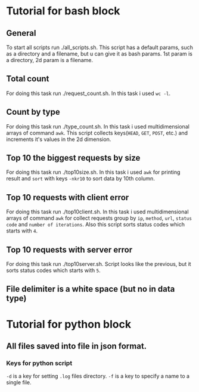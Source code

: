 # Tutorial for bash block

## General
To start all scripts run ./all_scripts.sh.
This script has a default params, such as a directory and a filename, but u can give it as bash params.
1st param is a directory, 2d param is a filename.

## Total count
For doing this task run ./request_count.sh.
In this task i used `wc -l`.

## Count by type
For doing this task run ./type_count.sh.
In this task i used multidimensional arrays of command `awk`. This script collects keys(`HEAD`, `GET`, `POST`, etc.) and increments it's values in the 2d dimension.

## Top 10 the biggest requests by size
For doing this task run ./top10size.sh.
In this task i used `awk` for printing result and `sort` with keys `-nkr10` to sort data by 10th column.

## Top 10 requests with client error
For doing this task run ./top10client.sh.
In this task i used multidimensional arrays of command `awk` for collect requests group by `ip`, `method`, `url`, `status code` and `number of iterations`. Also this script sorts status codes which starts with `4`.

## Top 10 requests with server error
For doing this task run ./top10server.sh.
Script looks like the previous, but it sorts status codes which starts with `5`.

## File delimiter is a white space (but no in data type)

# Tutorial for python block

## All files saved into file in json format.

### Keys for python script
`-d` is a key for setting `.log` files directory.
`-f` is a key to specify a name to a single file.